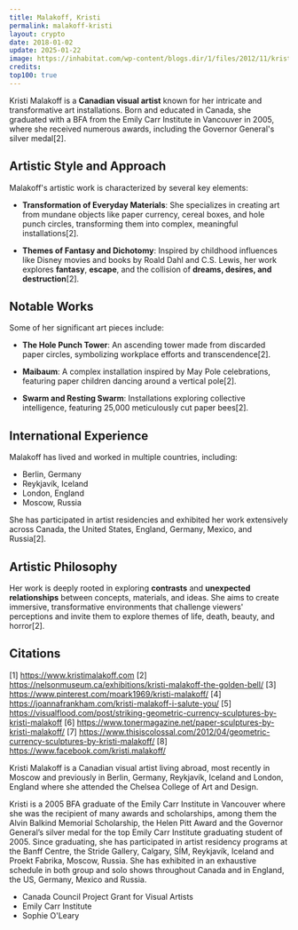 ```yaml
---
title: Malakoff, Kristi
permalink: malakoff-kristi
layout: crypto
date: 2018-01-02
update: 2025-01-22
image: https://inhabitat.com/wp-content/blogs.dir/1/files/2012/11/kristi-malakoff-maibaum.jpeg
credits:
top100: true
---
```


Kristi Malakoff is a **Canadian visual artist** known for her intricate and transformative art installations. Born and educated in Canada, she graduated with a BFA from the Emily Carr Institute in Vancouver in 2005, where she received numerous awards, including the Governor General's silver medal[2].

## Artistic Style and Approach

Malakoff's artistic work is characterized by several key elements:

- **Transformation of Everyday Materials**: She specializes in creating art from mundane objects like paper currency, cereal boxes, and hole punch circles, transforming them into complex, meaningful installations[2].

- **Themes of Fantasy and Dichotomy**: Inspired by childhood influences like Disney movies and books by Roald Dahl and C.S. Lewis, her work explores **fantasy**, **escape**, and the collision of **dreams, desires, and destruction**[2].

## Notable Works

Some of her significant art pieces include:

- **The Hole Punch Tower**: An ascending tower made from discarded paper circles, symbolizing workplace efforts and transcendence[2].

- **Maibaum**: A complex installation inspired by May Pole celebrations, featuring paper children dancing around a vertical pole[2].

- **Swarm and Resting Swarm**: Installations exploring collective intelligence, featuring 25,000 meticulously cut paper bees[2].

## International Experience

Malakoff has lived and worked in multiple countries, including:
- Berlin, Germany
- Reykjavík, Iceland
- London, England
- Moscow, Russia

She has participated in artist residencies and exhibited her work extensively across Canada, the United States, England, Germany, Mexico, and Russia[2].

## Artistic Philosophy

Her work is deeply rooted in exploring **contrasts** and **unexpected relationships** between concepts, materials, and ideas. She aims to create immersive, transformative environments that challenge viewers' perceptions and invite them to explore themes of life, death, beauty, and horror[2].

## Citations

[1] https://www.kristimalakoff.com
[2] https://nelsonmuseum.ca/exhibitions/kristi-malakoff-the-golden-bell/
[3] https://www.pinterest.com/moark1969/kristi-malakoff/
[4] https://joannafrankham.com/kristi-malakoff-i-salute-you/
[5] https://visualflood.com/post/striking-geometric-currency-sculptures-by-kristi-malakoff
[6] https://www.tonermagazine.net/paper-sculptures-by-kristi-malakoff/
[7] https://www.thisiscolossal.com/2012/04/geometric-currency-sculptures-by-kristi-malakoff/
[8] https://www.facebook.com/kristi.malakoff/

Kristi Malakoff is a Canadian visual artist living abroad, most recently in Moscow and previously in Berlin, Germany, Reykjavík, Iceland and London, England where she attended the Chelsea College of Art and Design.

Kristi is a 2005 BFA graduate of the Emily Carr Institute in Vancouver where she was the recipient of many awards and scholarships, among them the Alvin Balkind Memorial Scholarship, the Helen Pitt Award and the Governor General’s silver medal for the top Emily Carr Institute graduating student of 2005. Since graduating, she has participated in artist residency programs at the Banff Centre, the Stride Gallery, Calgary, SÍM, Reykjavík, Iceland and Proekt Fabrika, Moscow, Russia. She has exhibited in an exhaustive schedule in both group and solo shows throughout Canada and in England, the US, Germany, Mexico and Russia.

+ Canada Council Project Grant for Visual Artists
+ Emily Carr Institute
+ Sophie O'Leary
